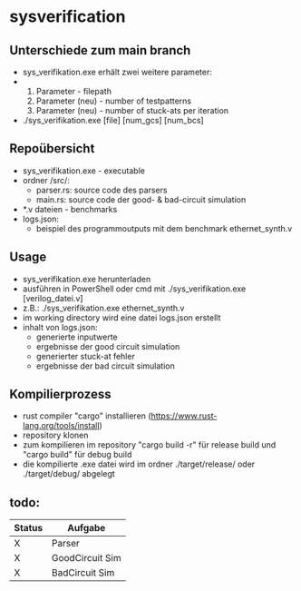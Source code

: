 ﻿# sysverification
## Unterschiede zum main branch
- sys_verifikation.exe erhält zwei weitere parameter:
- 1. Parameter - filepath
  2. Parameter (neu) - number of testpatterns
  3. Parameter (neu) - number of stuck-ats per iteration
- ./sys_verifikation.exe [file] [num_gcs] [num_bcs]
  
## Repoübersicht
- sys_verifikation.exe - executable
- ordner /src/:
  - parser.rs: source code des parsers
  - main.rs: source code der good- & bad-circuit simulation
- *.v dateien - benchmarks
- logs.json:
  - beispiel des programmoutputs mit dem benchmark ethernet_synth.v

## Usage
- sys_verifikation.exe herunterladen
- ausführen in PowerShell oder cmd mit ./sys_verifikation.exe [verilog_datei.v]
- z.B.: ./sys_verifikation.exe ethernet_synth.v
- im working directory wird eine datei logs.json erstellt
- inhalt von logs.json:
  - generierte inputwerte
  - ergebnisse der good circuit simulation
  - generierter stuck-at fehler
  - ergebnisse der bad circuit simulation

## Kompilierprozess
- rust compiler "cargo" installieren (https://www.rust-lang.org/tools/install)
- repository klonen
- zum kompilieren im repository "cargo build -r" für release build und "cargo build" für debug build
- die kompilierte .exe datei wird im ordner ./target/release/ oder ./target/debug/ abgelegt 

## todo:

|  Status |  Aufgabe  |
|---|---|
| X | Parser |
| X | GoodCircuit Sim |
| X | BadCircuit Sim |
